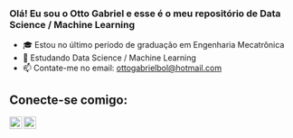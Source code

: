 ### Olá! Eu sou o Otto Gabriel e esse é o meu repositório de Data Science / Machine Learning 


- 🎓 Estou no último período de graduação em Engenharia Mecatrônica
- 🌱 Estudando Data Science / Machine Learning 
- 📫 Contate-me no email: ottogabrielbol@hotmail.com

## Conecte-se comigo:

[<img align="left"  width="22px" src="https://cdn.jsdelivr.net/npm/simple-icons@3.4.0/icons/linkedin.svg" />](https://www.linkedin.com/in/otto-gabriel/)

[<img align="left" alt="lamartine_sl | medium" width="22px" src="https://cdn.jsdelivr.net/npm/simple-icons@3.4.0/icons/medium.svg" />](https://medium.com/@ottogabriel)

<!--
**OttoBenevides/OttoBenevides** is a ✨ _special_ ✨ repository because its `README.md` (this file) appears on your GitHub profile.

Here are some ideas to get you started:

- 🔭 I’m currently working on ...
- 🌱 I’m currently learning ...
- 👯 I’m looking to collaborate on ...
- 🤔 I’m looking for help with ...
- 💬 Ask me about ...
- 📫 How to reach me: ...
- 😄 Pronouns: ...
- ⚡ Fun fact: ...
-->
